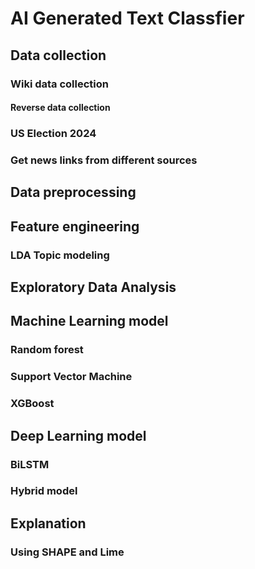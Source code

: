 # AI Generated Text Classfier
## Data collection 
### Wiki data collection
#### Reverse data collection
### US Election 2024
### Get news links from different sources
## Data preprocessing 
## Feature engineering 
### LDA Topic modeling
## Exploratory Data Analysis 
## Machine Learning model
### Random forest
### Support Vector Machine
### XGBoost
## Deep Learning model
### BiLSTM
### Hybrid model
## Explanation
### Using SHAPE and Lime
